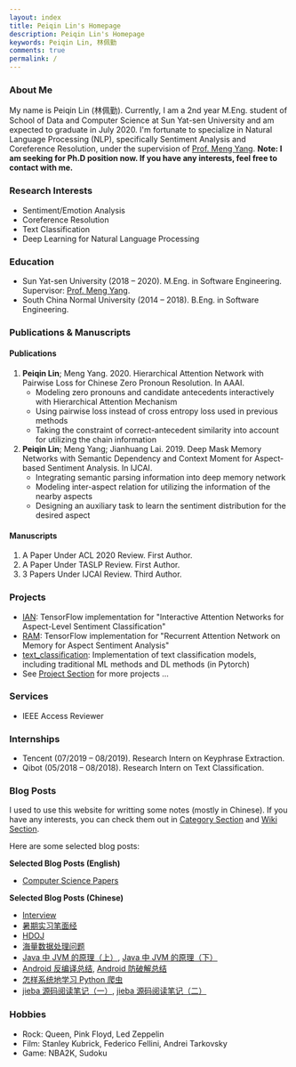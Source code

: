 ```yaml
---
layout: index
title: Peiqin Lin's Homepage
description: Peiqin Lin's Homepage
keywords: Peiqin Lin, 林佩勤
comments: true
permalink: /
---
```


### About Me

My name is Peiqin Lin (林佩勤). Currently, I am a 2nd year M.Eng. student of School of Data and Computer Science at Sun Yat-sen University and am expected to graduate in July 2020. I'm fortunate to specialize in Natural Language Processing (NLP), specifically Sentiment Analysis and Coreference Resolution, under the supervision of [Prof. Meng Yang](http://www.smartllv.com/members.html). **Note: I am seeking for Ph.D position now. If you have any interests, feel free to contact with me.**

### Research Interests

- Sentiment/Emotion Analysis
- Coreference Resolution
- Text Classification
- Deep Learning for Natural Language Processing

### Education

- Sun Yat-sen University (2018 – 2020). M.Eng. in Software Engineering. Supervisor: [Prof. Meng Yang](http://www.smartllv.com/members.html).
- South China Normal University (2014 – 2018). B.Eng. in Software Engineering.

### Publications & Manuscripts

#### Publications

1. **Peiqin Lin**; Meng Yang. 2020. Hierarchical Attention Network with Pairwise Loss for Chinese Zero Pronoun Resolution. In AAAI.
    - Modeling zero pronouns and candidate antecedents interactively with Hierarchical Attention Mechanism
    - Using pairwise loss instead of cross entropy loss used in previous methods
    - Taking the constraint of correct-antecedent similarity into account for utilizing the chain information
2. **Peiqin Lin**; Meng Yang; Jianhuang Lai. 2019. Deep Mask Memory Networks with Semantic Dependency and Context Moment for Aspect-based Sentiment Analysis. In IJCAI.
    - Integrating semantic parsing information into deep memory network
    - Modeling inter-aspect relation for utilizing the information of the nearby aspects
    - Designing an auxiliary task to learn the sentiment distribution for the desired aspect

#### Manuscripts

1. A Paper Under ACL 2020 Review. First Author.
2. A Paper Under TASLP Review. First Author.
3. 3 Papers Under IJCAI Review. Third Author.

### Projects

- [IAN](https://github.com/lpq29743/IAN): TensorFlow implementation for "Interactive Attention Networks for Aspect-Level Sentiment Classification"
- [RAM](https://github.com/lpq29743/RAM): TensorFlow implementation for "Recurrent Attention Network on Memory for Aspect Sentiment Analysis"
- [text_classification](https://github.com/lpq29743/text_classification): Implementation of text classification models, including traditional ML methods and DL methods (in Pytorch)
- See [Project Section](https://lpq29743.github.io/project/) for more projects ...

### Services

- IEEE Access Reviewer

### Internships

- Tencent (07/2019 – 08/2019). Research Intern on Keyphrase Extraction.
- Qibot (05/2018 – 08/2018). Research Intern on Text Classification.

### Blog Posts

I used to use this website for writting some notes (mostly in Chinese). If you have any interests, you can check them out in [Category Section](https://lpq29743.github.io/category/) and [Wiki Section](https://lpq29743.github.io/wiki/).

Here are some selected blog posts:

**Selected Blog Posts (English)**

- [Computer Science Papers](https://lpq29743.github.io/wiki/computer-science-papers/)

**Selected Blog Posts (Chinese)**

- [Interview](https://lpq29743.github.io/wiki/interview/)
- [暑期实习笔面经](https://lpq29743.github.io/blog/2019/05/22/SummerIntern/)
- [HDOJ](https://lpq29743.github.io/wiki/hdoj/)
- [海量数据处理问题](https://lpq29743.github.io/algorithm/2017/02/20/MassiveData/)
- [Java 中 JVM 的原理（上）](https://lpq29743.github.io/java/2017/02/18/JavaJVM1/), [Java 中 JVM 的原理（下）](https://lpq29743.github.io/java/2017/02/19/JavaJVM2/)
- [Android 反编译总结](https://lpq29743.github.io/android/2016/10/06/AndroidDecompile/), [Android 防破解总结](https://lpq29743.github.io/android/2016/10/07/AndroidSafe/)
- [怎样系统地学习 Python 爬虫](https://lpq29743.github.io/python/2017/05/22/HowToStudyPythonSpider/)
- [jieba 源码阅读笔记（一）](https://lpq29743.github.io/artificialintelligence/2018/12/12/Jieba1/), [jieba 源码阅读笔记（二）](https://lpq29743.github.io/artificialintelligence/2019/02/13/Jieba2/)

### Hobbies

- Rock: Queen, Pink Floyd, Led Zeppelin
- Film: Stanley Kubrick, Federico Fellini, Andrei Tarkovsky
- Game: NBA2K, Sudoku

<!-- ### Social

{% for website in site.data.social %}
* {{ website.sitename }}：[@{{ website.name }}]({{ website.url }})
  {% endfor %} -->